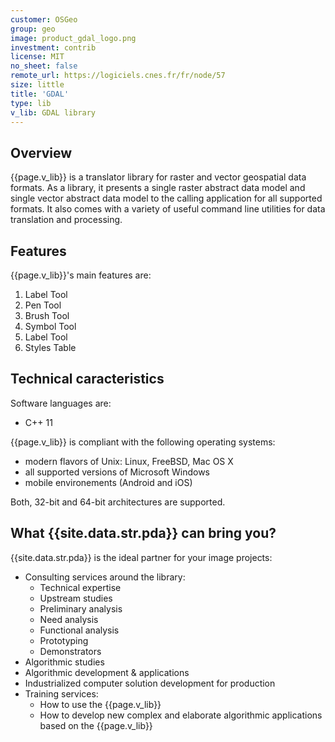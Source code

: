 ```yaml
---
customer: OSGeo
group: geo
image: product_gdal_logo.png
investment: contrib
license: MIT
no_sheet: false
remote_url: https://logiciels.cnes.fr/fr/node/57
size: little
title: 'GDAL'
type: lib
v_lib: GDAL library
---
```



Overview
--------

{{page.v_lib}} is a translator library for raster and vector geospatial data formats.
As a library, it presents a single raster abstract data model and single vector abstract data model to the calling application for all supported formats. 
It also comes with a variety of useful command line utilities for data translation and processing. 

Features
--------

{{page.v_lib}}'s main features are:
1. Label Tool
2. Pen Tool
3. Brush Tool
4. Symbol Tool
5. Label Tool
6. Styles Table

Technical caracteristics
------------------------

Software languages are:
* C++ 11

{{page.v_lib}} is compliant with the following operating systems:
* modern flavors of Unix: Linux, FreeBSD, Mac OS X
* all supported versions of Microsoft Windows
* mobile environements (Android and iOS)

Both, 32-bit and 64-bit architectures are supported.


What {{site.data.str.pda}} can bring you?
-----------------------------------------

{{site.data.str.pda}} is the ideal partner for your image projects:
* Consulting services around the library:
	* Technical expertise
	* Upstream studies
	* Preliminary analysis
	* Need analysis
	* Functional analysis
	* Prototyping
	* Demonstrators
* Algorithmic studies
* Algorithmic development & applications
* Industrialized computer solution development for production
* Training services:
	* How to use the {{page.v_lib}}
	* How to develop new complex and elaborate algorithmic applications based on the {{page.v_lib}}
